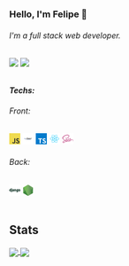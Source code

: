 ### Hello, I'm Felipe 👋
###### I'm a full stack web developer.
<a href="https://www.linkedin.com/in/flpfranca/"><img src="https://img.icons8.com/doodle/32/000000/linkedin--v2.png"/></a> 
<a href="https://www.instagram.com/_orrevua"><img src="https://img.icons8.com/doodle/32/000000/instagram-new.png"/></a> 
<br />
<br />

***Techs:***
###### Front:
<code><img height="20" src="https://raw.githubusercontent.com/github/explore/80688e429a7d4ef2fca1e82350fe8e3517d3494d/topics/javascript/javascript.png"></code>
<code><img height="20" src="https://raw.githubusercontent.com/github/explore/80688e429a7d4ef2fca1e82350fe8e3517d3494d/topics/jquery/jquery.png"></code> 
<code><img height="20" src="https://raw.githubusercontent.com/github/explore/80688e429a7d4ef2fca1e82350fe8e3517d3494d/topics/typescript/typescript.png"></code>
<code><img height="20" src="https://raw.githubusercontent.com/github/explore/80688e429a7d4ef2fca1e82350fe8e3517d3494d/topics/react/react.png"></code>
<code><img height="20" src="https://raw.githubusercontent.com/github/explore/80688e429a7d4ef2fca1e82350fe8e3517d3494d/topics/sass/sass.png"></code>
###### Back:
<code><img height="20" src="https://raw.githubusercontent.com/github/explore/80688e429a7d4ef2fca1e82350fe8e3517d3494d/topics/django/django.png"></code>
<code><img height="20" src="https://raw.githubusercontent.com/github/explore/80688e429a7d4ef2fca1e82350fe8e3517d3494d/topics/nodejs/nodejs.png"></code>
<br />
<br />

## Stats
<a href="https://github.com/anuraghazra/github-readme-stats">
  <img align="center" src="https://github-readme-stats.vercel.app/api?username=flpfrnc&show_icons=true&theme=shades-of-purple&count_private=true" />
  <span></span>
</a>
<a href="https://github.com/anuraghazra/github-readme-stats">
  <img align="center" width="315rem" src="https://github-readme-stats.vercel.app/api/top-langs/?username=flpfrnc&theme=shades-of-purple&layout=compact&langs_count=10" />
</a>
